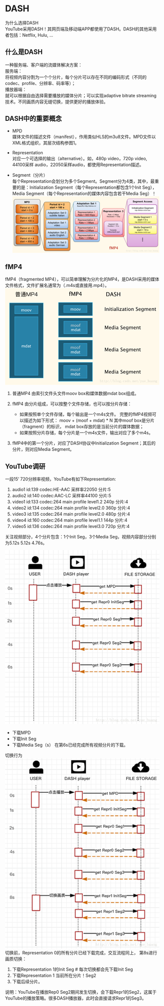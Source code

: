 # DASH

为什么选择DASH  
YouTube采用DASH！其网页端及移动端APP都使用了DASH。DASH的其他采用者包括：Netflix, Hulu, …

## 什么是DASH  
一种服务端、客户端的流媒体解决方案：  
服务端：  
将视频内容分割为一个个分片，每个分片可以存在不同的编码形式（不同的codec、profile、分辨率、码率等）；  
播放器端：  
就可以根据自由选择需要播放的媒体分片；可以实现adaptive bitrate streaming技术。不同画质内容无缝切换，提供更好的播放体验。

## DASH中的重要概念  
- MPD  
媒体文件的描述文件（manifest），作用类似HLS的m3u8文件。MPD文件以XML格式组织，其层次结构参图1。  

- Representation  
对应一个可选择的输出（alternative）。如，480p video，720p video, 44100采样 audio，22050采样audio，都使用Representation描述。  

- Segment（分片）  
每个Representation会划分为多个Segment。Segment分为4类，其中，最重要的是：Initialization Segment（每个Representation都包含1个Init Seg），Media Segment（每个Representation的媒体内容包含若干Media Seg）！
![图片](../assest/dash_mpd.png)

## fMP4
fMP4（fragmented MP4），可以简单理解为分片化的MP4，是DASH采用的媒体文件格式，文件扩展名通常为（.m4s或直接用.mp4）。
![图片](../assest/dash_fmp4.png)

1. 普通MP4 由索引文件头文件moov box和媒体数据mdat box组成。
2. fMP4 由分片组成，可以按整个文件存储，也可以按分片存储：
    - 如果按照单个文件存储，每个输出是一个m4s文件。 完整的fMP4视频可以描述为如下形式：
    moov + (moof + mdat) * N
    其中moof box是分片（fragment）的标识， mdat box存放的是当前分片的媒体数据；
   - 如果按照分片存储，每个分片是一个m4s文件，输出对应了多个m4s。

3. fMP4中的第一个分片，对应了DASH协议中Initialization Segment；其后的分片，则对应Media Segment。

## YouTube调研
一段15’ 720分辨率视频，YouTube有如下Representation:
1. audio1 id:139 codec:HE-AAC 采样率22050 分片:5
2. audio2 id:140 codec:AAC-LC 采样率44100 分片:5
3. video1 id:133 codec:264 main profile level1.2 240p 分片:4
4. video2 id:134 codec:264 main profile level2.0 360p 分片:4
5. video3 id:135 codec:264 main profile level2.0 480p 分片:4
6. video4 id:160 codec:264 main profile level1.1 144p 分片:4
7. video5 id:136 codec:264 main profile level3.0 720p 分片:4

关注视频部分，4个分片包含：1个Init Seg，3个Media Seg，视频内容部分分别为5.12s 5.12s 4.76s。

![图片](../aassest/../assest/dash_play.png)

- 下载MPD
- 下载Init Seg
- 下载Media Seg（s）
    在第6s已经完成所有视频分片的下载。

切换行为  
![图片](../assest/dash_play_switc.png)
切换前，Representation 0的所有分片已经下载完成，交互流程同上，
第8s进行画质切换：
1. 下载Representation 1的Init Seg # 每次切换都会先下载Init Seg
2. 下载Representation 1 当前所在分片！Seg2
3. 下载后续分片。

说明：YouTube在播放Rep0 Seg2期间发生切换，会下载Repr1的Seg2，这属于YouTube的播放策略。很多DASH播放器，此时会直接请求Repr1的Seg3。
